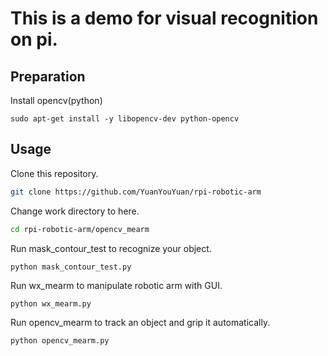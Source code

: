# This is a demo for visual recognition on pi.

## Preparation

Install opencv(python)

```shell
sudo apt-get install -y libopencv-dev python-opencv
```

## Usage

Clone this repository.

```sh
git clone https://github.com/YuanYouYuan/rpi-robotic-arm
```
Change work directory to here.

```sh
cd rpi-robotic-arm/opencv_mearm
```

Run mask_contour_test to recognize your object.

```shell
python mask_contour_test.py
```
Run wx_mearm to manipulate robotic arm with GUI.

```shell
python wx_mearm.py
```

Run opencv_mearm to track an object and grip it automatically.

```shell
python opencv_mearm.py
```


